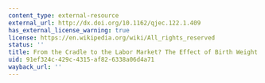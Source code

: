 ```yaml
---
content_type: external-resource
external_url: http://dx.doi.org/10.1162/qjec.122.1.409
has_external_license_warning: true
license: https://en.wikipedia.org/wiki/All_rights_reserved
status: ''
title: From the Cradle to the Labor Market? The Effect of Birth Weight on Adult Outcomes
uid: 91ef324c-429c-4315-af82-6338a06d4a71
wayback_url: ''
---
```

